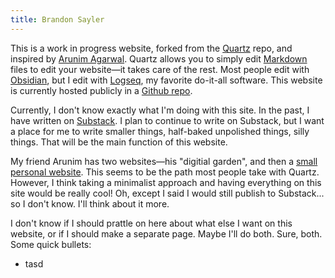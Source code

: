 ```yaml
---
title: Brandon Sayler
---
```


This is a work in progress website, forked from the [Quartz]((https://quartz.jzhao.xyz)) repo, and inspired by [Arunim Agarwal](https://garden.arunim.fyi/). Quartz allows you to simply edit [Markdown](https://en.wikipedia.org/wiki/Markdown) files to edit your website—it takes care of the rest. Most people edit with [Obsidian](https://obsidian.md/), but I edit with [Logseq](https://logseq.com/), my favorite do-it-all software. This website is currently hosted publicly in a [Github repo](https://github.com/brandonsayler/quartz).

Currently, I don't know exactly what I'm doing with this site. In the past, I have written on [Substack](sayler.substack.com). I plan to continue to write on Substack, but I want a place for me to write smaller things, half-baked unpolished things, silly things. That will be the main function of this website.

My friend Arunim has two websites—his "digitial garden", and then a [small personal website](https://arunim.fyi/#). This seems to be the path most people take with Quartz. However, I think taking a minimalist approach and having everything on this site would be really cool! Oh, except I said I would still publish to Substack... so I don't know. I'll think about it more.

I don't know if I should prattle on here about what else I want on this website, or if I should make a separate page. Maybe I'll do both. Sure, both. Some quick bullets:
- tasd
